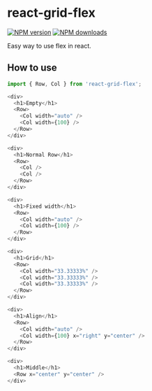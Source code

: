 # react-grid-flex

[![NPM version][npm-version]][npm-url]
[![NPM downloads][npm-download]][npm-url]

[npm-version]: https://img.shields.io/npm/v/react-grid-flex.svg?style=flat
[npm-download]: http://img.shields.io/npm/dm/react-grid-flex.svg?style=flat
[npm-url]: https://npmjs.org/package/react-grid-flex

Easy way to use flex in react.

## How to use

```javascript
import { Row, Col } from 'react-grid-flex';

<div>
  <h1>Empty</h1>
  <Row>
    <Col width="auto" />
    <Col width={100} />
  </Row>
</div>

<div>
  <h1>Normal Row</h1>
  <Row>
    <Col />
    <Col />
  </Row>
</div>

<div>
  <h1>Fixed width</h1>
  <Row>
    <Col width="auto" />
    <Col width={100} />
  </Row>
</div>

<div>
  <h1>Grid</h1>
  <Row>
    <Col width="33.33333%" />
    <Col width="33.33333%" />
    <Col width="33.33333%" />
  </Row>
</div>

<div>
  <h1>Align</h1>
  <Row>
    <Col width="auto" />
    <Col width={100} x="right" y="center" />
  </Row>
</div>

<div>
  <h1>Middle</h1>
  <Row x="center" y="center" />
</div>
```

